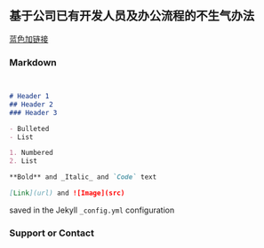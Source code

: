 ## 基于公司已有开发人员及办公流程的不生气办法
[蓝色加链接](https://github.com/zzkunle/zzkunle.github.io/edit/master/README.md) 



### Markdown


```markdown


# Header 1
## Header 2
### Header 3

- Bulleted
- List

1. Numbered
2. List

**Bold** and _Italic_ and `Code` text

[Link](url) and ![Image](src)
```


 saved in the Jekyll `_config.yml` configuration 
### Support or Contact

